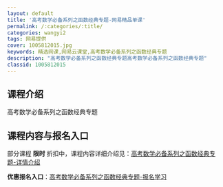 ```yaml
---
layout: default
title: '高考数学必备系列之函数经典专题-网易精品单课'
permalink: /:categories/:title/
categories: wangyi2
tags: 网易提供
cover: 1005812015.jpg
keywords: 精选网课,网易云课堂,高考数学必备系列之函数经典专题
description: "高考数学必备系列之函数经典专题高考数学必备系列之函数经典专题"
classid: 1005812015
---
```


## 课程介绍

高考数学必备系列之函数经典专题

## 课程内容与报名入口

部分课程 **限时** 折扣中，课程内容详细介绍见：[高考数学必备系列之函数经典专题-详情介绍](https://study.163.com/course/introduction/1005812015.htm?share=1&shareId=1025206652&utm_campaign=share&utm_medium=iphoneShare&utm_source=&utm_u=1025206652)

**优惠报名入口**：[高考数学必备系列之函数经典专题-报名学习](https://study.163.com/course/introduction/1005812015.htm?share=1&shareId=1025206652&utm_campaign=share&utm_medium=iphoneShare&utm_source=&utm_u=1025206652)

